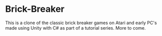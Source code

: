 # Brick-Breaker

This is a clone of the classic brick breaker games on Atari and early PC's made using Unity with C# as part of a tutorial series.  More to come.

